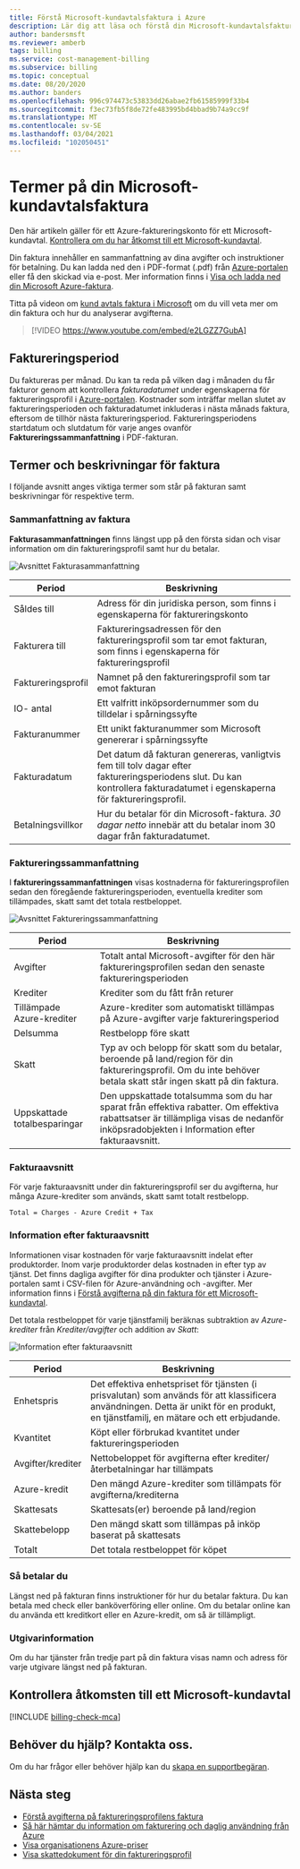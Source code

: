 ```yaml
---
title: Förstå Microsoft-kundavtalsfaktura i Azure
description: Lär dig att läsa och förstå din Microsoft-kundavtalsfaktura i Azure
author: bandersmsft
ms.reviewer: amberb
tags: billing
ms.service: cost-management-billing
ms.subservice: billing
ms.topic: conceptual
ms.date: 08/20/2020
ms.author: banders
ms.openlocfilehash: 996c974473c53833dd26abae2fb61585999f33b4
ms.sourcegitcommit: f3ec73fb5f8de72fe483995bd4bbad9b74a9cc9f
ms.translationtype: MT
ms.contentlocale: sv-SE
ms.lasthandoff: 03/04/2021
ms.locfileid: "102050451"
---
```

# <a name="terms-in-your-microsoft-customer-agreement-invoice"></a>Termer på din Microsoft-kundavtalsfaktura

Den här artikeln gäller för ett Azure-faktureringskonto för ett Microsoft-kundavtal. [Kontrollera om du har åtkomst till ett Microsoft-kundavtal](#check-access-to-a-microsoft-customer-agreement).

Din faktura innehåller en sammanfattning av dina avgifter och instruktioner för betalning. Du kan ladda ned den i PDF-format (.pdf) från [Azure-portalen](https://portal.azure.com/) eller få den skickad via e-post. Mer information finns i [Visa och ladda ned din Microsoft Azure-faktura](download-azure-invoice.md).

Titta på videon om [kund avtals faktura i Microsoft](https://www.youtube.com/watch?v=e2LGZZ7GubA) om du vill veta mer om din faktura och hur du analyserar avgifterna.

>[!VIDEO https://www.youtube.com/embed/e2LGZZ7GubA]

## <a name="billing-period"></a>Faktureringsperiod

Du faktureras per månad. Du kan ta reda på vilken dag i månaden du får fakturor genom att kontrollera *fakturadatumet* under egenskaperna för faktureringsprofil i [Azure-portalen](https://portal.azure.com/). Kostnader som inträffar mellan slutet av faktureringsperioden och fakturadatumet inkluderas i nästa månads faktura, eftersom de tillhör nästa faktureringsperiod. Faktureringsperiodens startdatum och slutdatum för varje anges ovanför **Faktureringssammanfattning** i PDF-fakturan.

## <a name="invoice-terms-and-descriptions"></a>Termer och beskrivningar för faktura

I följande avsnitt anges viktiga termer som står på fakturan samt beskrivningar för respektive term.

### <a name="invoice-summary"></a>Sammanfattning av faktura

**Fakturasammanfattningen** finns längst upp på den första sidan och visar information om din faktureringsprofil samt hur du betalar.

![Avsnittet Fakturasammanfattning](./media/mca-understand-your-invoice/invoicesummary.png)

| Period | Beskrivning |
| --- | --- |
| Såldes till |Adress för din juridiska person, som finns i egenskaperna för faktureringskonto|
| Fakturera till |Faktureringsadressen för den faktureringsprofil som tar emot fakturan, som finns i egenskaperna för faktureringsprofil|
| Faktureringsprofil |Namnet på den faktureringsprofil som tar emot fakturan |
| IO- antal |Ett valfritt inköpsordernummer som du tilldelar i spårningssyfte |
| Fakturanummer |Ett unikt fakturanummer som Microsoft genererar i spårningssyfte |
| Fakturadatum |Det datum då fakturan genereras, vanligtvis fem till tolv dagar efter faktureringsperiodens slut. Du kan kontrollera fakturadatumet i egenskaperna för faktureringsprofil.|
| Betalningsvillkor |Hur du betalar för din Microsoft-faktura. *30 dagar netto* innebär att du betalar inom 30 dagar från fakturadatumet. |

### <a name="billing-summary"></a>Faktureringssammanfattning

I **faktureringssammanfattningen** visas kostnaderna för faktureringsprofilen sedan den föregående faktureringsperioden, eventuella krediter som tillämpades, skatt samt det totala restbeloppet.

![Avsnittet Faktureringssammanfattning](./media/mca-understand-your-invoice/billingsummary.png)

| Period | Beskrivning |
| --- | --- |
| Avgifter|Totalt antal Microsoft-avgifter för den här faktureringsprofilen sedan den senaste faktureringsperioden |
| Krediter |Krediter som du fått från returer |
| Tillämpade Azure-krediter | Azure-krediter som automatiskt tillämpas på Azure-avgifter varje faktureringsperiod |
| Delsumma |Restbelopp före skatt |
| Skatt |Typ av och belopp för skatt som du betalar, beroende på land/region för din faktureringsprofil. Om du inte behöver betala skatt står ingen skatt på din faktura. |
| Uppskattade totalbesparingar |Den uppskattade totalsumma som du har sparat från effektiva rabatter. Om effektiva rabattsatser är tillämpliga visas de nedanför inköpsradobjekten i Information efter fakturaavsnitt. |

### <a name="invoice-sections"></a>Fakturaavsnitt

För varje fakturaavsnitt under din faktureringsprofil ser du avgifterna, hur många Azure-krediter som används, skatt samt totalt restbelopp.

`Total = Charges - Azure Credit + Tax`

### <a name="details-by-invoice-section"></a>Information efter fakturaavsnitt

Informationen visar kostnaden för varje fakturaavsnitt indelat efter produktorder. Inom varje produktorder delas kostnaden in efter typ av tjänst. Det finns dagliga avgifter för dina produkter och tjänster i Azure-portalen samt i CSV-filen för Azure-användning och -avgifter. Mer information finns i [Förstå avgifterna på din faktura för ett Microsoft-kundavtal](review-customer-agreement-bill.md).

Det totala restbeloppet för varje tjänstfamilj beräknas subtraktion av *Azure-krediter* från *Krediter/avgifter* och addition av *Skatt*:


![Information efter fakturaavsnitt](./media/mca-understand-your-invoice/invoicesectiondetails.png)

| Period |Beskrivning |
| --- | --- |
| Enhetspris | Det effektiva enhetspriset för tjänsten (i prisvalutan) som används för att klassificera användningen. Detta är unikt för en produkt, en tjänstfamilj, en mätare och ett erbjudande. |
| Kvantitet | Köpt eller förbrukad kvantitet under faktureringsperioden |
| Avgifter/krediter | Nettobeloppet för avgifterna efter krediter/återbetalningar har tillämpats |
| Azure-kredit | Den mängd Azure-krediter som tillämpats för avgifterna/krediterna|
| Skattesats | Skattesats(er) beroende på land/region |
| Skattebelopp | Den mängd skatt som tillämpas på inköp baserat på skattesats |
| Totalt | Det totala restbeloppet för köpet |

### <a name="how-to-pay"></a>Så betalar du

Längst ned på fakturan finns instruktioner för hur du betalar faktura. Du kan betala med check eller banköverföring eller online. Om du betalar online kan du använda ett kreditkort eller en Azure-kredit, om så är tillämpligt.

### <a name="publisher-information"></a>Utgivarinformation

Om du har tjänster från tredje part på din faktura visas namn och adress för varje utgivare längst ned på fakturan.

## <a name="check-access-to-a-microsoft-customer-agreement"></a>Kontrollera åtkomsten till ett Microsoft-kundavtal
[!INCLUDE [billing-check-mca](../../../includes/billing-check-mca.md)]

## <a name="need-help-contact-us"></a>Behöver du hjälp? Kontakta oss.

Om du har frågor eller behöver hjälp kan du [skapa en supportbegäran](https://go.microsoft.com/fwlink/?linkid=2083458).

## <a name="next-steps"></a>Nästa steg

- [Förstå avgifterna på faktureringsprofilens faktura](review-customer-agreement-bill.md)
- [Så här hämtar du information om fakturering och daglig användning från Azure](../manage/download-azure-invoice-daily-usage-date.md)
- [Visa organisationens Azure-priser](../manage/ea-pricing.md)
- [Visa skattedokument för din faktureringsprofil](mca-download-tax-document.md)
